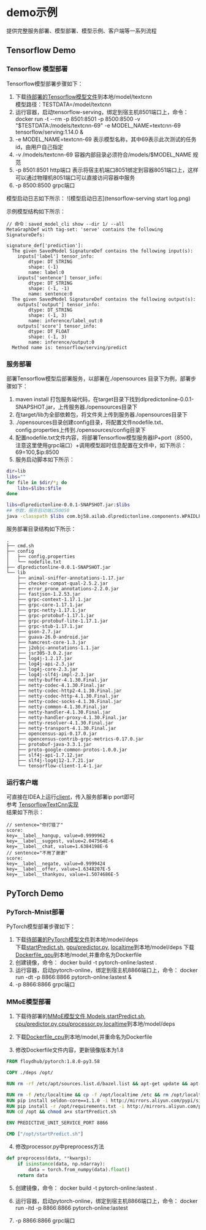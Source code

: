 # demo示例
提供完整服务部署、模型部署、模型示例、客户端等一系列流程  

## Tensorflow Demo
### Tensorflow 模型部署
Tensorflow模型部署步骤如下：
1. 下载[待部署的Tensorflow模型文件](model/tensorflow/textcnn)到本地/model/textcnn  
   模型路径：TESTDATA=/model/textcnn
2. 运行容器，启动tensorflow-serving，绑定到宿主机8501端口上，命令：
     docker run -t --rm -p 8501:8501 -p 8500:8500 -v "$TESTDATA:/models/textcnn-69" -e MODEL_NAME=textcnn-69 tensorflow/serving:1.14.0 &  
3. -e MODEL_NAME=textcnn-69 表示模型名称，其中69表示此次测试的任务id，由用户自己指定  
4. -v /models/textcnn-69 容器内部目录必须符合/models/$MODEL_NAME 规范
5. -p 8501:8501 http端口 表示将宿主机端口8051绑定到容器8051端口上，这样可以通过物理机8051端口可以直接访问容器中服务
6. -p 8500:8500 grpc端口  

模型启动日志如下所示：
![模型启动日志](tensorflow-serving start log.png)  

示例模型结构如下所示：  
```
// 命令：saved_model_cli show --dir 1/ --all
MetaGraphDef with tag-set: 'serve' contains the following SignatureDefs:

signature_def['prediction']:
  The given SavedModel SignatureDef contains the following input(s):
    inputs['label'] tensor_info:
        dtype: DT_STRING
        shape: (-1)
        name: label:0
    inputs['sentence'] tensor_info:
        dtype: DT_STRING
        shape: (-1, -1)
        name: sentence:0
  The given SavedModel SignatureDef contains the following output(s):
    outputs['output'] tensor_info:
        dtype: DT_STRING
        shape: (-1, 3)
        name: inference/label_out:0
    outputs['score'] tensor_info:
        dtype: DT_FLOAT
        shape: (-1, 3)
        name: inference/output:0
  Method name is: tensorflow/serving/predict
```

### 服务部署
部署Tensorflow模型后部署服务，以部署在./opensources 目录下为例，部署步骤如下：
1. maven install 打包服务端代码，在target目录下找到dlpredictonline-0.0.1-SNAPSHOT.jar，上传服务器./opensources目录下
2. 在target/lib为全部依赖包，将文件夹上传到服务器./opensources目录下
3. ./opensources目录创建config目录，将配置文件nodefile.txt、config.properties上传到./opensources/config目录下
4. 配置nodefile.txt文件内容，将部署Tensorflow模型服务器IP+port（8500，注意这里使用grpc端口）+调用模型超时信息配置在文件中，如下所示：  
   69=100,$ip:8500  
5. 服务启动脚本如下所示：  

```bash
dir=lib
libs=""
for file in $dir/*; do
    libs=$libs:$file
done

libs=dlpredictonline-0.0.1-SNAPSHOT.jar:$libs
## 参数，服务启动端口50050
java -classpath $libs com.bj58.ailab.dlpredictonline.components.WPAIDLPredictOnlineGRPCService 50050
```

服务部署目录结构如下所示：  

```
.
├── cmd.sh
├── config
│   ├── config.properties
│   └── nodefile.txt
├── dlpredictonline-0.0.1-SNAPSHOT.jar
└── lib
    ├── animal-sniffer-annotations-1.17.jar
    ├── checker-compat-qual-2.5.2.jar
    ├── error_prone_annotations-2.2.0.jar
    ├── fastjson-1.2.53.jar
    ├── grpc-context-1.17.1.jar
    ├── grpc-core-1.17.1.jar
    ├── grpc-netty-1.17.1.jar
    ├── grpc-protobuf-1.17.1.jar
    ├── grpc-protobuf-lite-1.17.1.jar
    ├── grpc-stub-1.17.1.jar
    ├── gson-2.7.jar
    ├── guava-26.0-android.jar
    ├── hamcrest-core-1.3.jar
    ├── j2objc-annotations-1.1.jar
    ├── jsr305-3.0.2.jar
    ├── log4j-1.2.17.jar
    ├── log4j-api-2.3.jar
    ├── log4j-core-2.3.jar
    ├── log4j-slf4j-impl-2.3.jar
    ├── netty-buffer-4.1.30.Final.jar
    ├── netty-codec-4.1.30.Final.jar
    ├── netty-codec-http2-4.1.30.Final.jar
    ├── netty-codec-http-4.1.30.Final.jar
    ├── netty-codec-socks-4.1.30.Final.jar
    ├── netty-common-4.1.30.Final.jar
    ├── netty-handler-4.1.30.Final.jar
    ├── netty-handler-proxy-4.1.30.Final.jar
    ├── netty-resolver-4.1.30.Final.jar
    ├── netty-transport-4.1.30.Final.jar
    ├── opencensus-api-0.17.0.jar
    ├── opencensus-contrib-grpc-metrics-0.17.0.jar
    ├── protobuf-java-3.3.1.jar
    ├── proto-google-common-protos-1.0.0.jar
    ├── slf4j-api-1.7.12.jar
    ├── slf4j-log4j12-1.7.21.jar
    └── tensorflow-client-1.4-1.jar
```

### 运行客户端
可直接在IDEA上运行[client](src/main/java/com/bj58/ailab/demo/client/WpaiClient.java)，传入服务部署ip port即可  
参考 [TensorflowTextCnn实现](src/main/java/com/bj58/ailab/demo/client/TensorflowTextCnn.java)    
结果如下所示：
```
// sentence="你打错了"
score:
key=__label__hangup, value=0.9999962
key=__label__suggest, value=2.047564E-6
key=__label__chat, value=1.6384198E-6
// sentence="不用了谢谢"
score:
key=__label__negate, value=0.9999424
key=__label__offer, value=1.6348207E-5
key=__label__thankyou, value=1.5074686E-5
```

## PyTorch Demo
### PyTorch-Mnist部署

PyTorch模型部署步骤如下：

1. 下载[待部署的PyTorch模型文件](model/pytorch/mnist)到本地/model/deps  
   下载[startPredict.sh](../../PyTorchPredictOnline/startPredict.sh), [gpu/predictor.py](../../PyTorchPredictOnline/gpu/predictor.py), [localtime](../../PyTorchPredictOnline/DockerImages/deps/localtime)到本地/model/deps
   下载[Dockerfile_gpu](../../PyTorchPredictOnline/DockerImages/Dockerfile_gpu)到本地/model,并重命名为Dockerfile
2. 创建镜像，命令：
   docker build -t pytorch-online:lastest .
3. 运行容器，启动pytorch-online，绑定到宿主机8866端口上，命令：
   docker run -dt -p 8866:8866 pytorch-online:lastest &
4. -p 8866:8866 grpc端口

### MMoE模型部署

1. 下载待部署的[MMoE模型文件](model/pytorch/mmoe/model.pth),[Models](model/pytorch/mmoe/Models),[startPredict.sh](../../PyTorchPredictOnline/startPredict.sh), [cpu/predictor.py](../../PyTorchPredictOnline/cpu/predictor.py),[cpu/processor.py](../../PyTorchPredictOnline/cpu/processor.py),[localtime](../../PyTorchPredictOnline/DockerImages/deps/localtime)到本地/model/deps

2. 下载[Dockerfile_cpu](../../PyTorchPredictOnline/DockerImages/Dockerfile_cpu)到本地/model,并重命名为Dockerfile

3. 修改Dockerfile文件内容，更新镜像版本为1.8

```dockerfile
FROM floydhub/pytorch:1.8.0-py3.58

COPY ./deps /opt/

RUN rm -rf /etc/apt/sources.list.d/bazel.list && apt-get update && apt-get install -y locales libglib2.0-dev libsm6 libxrender1 libxext6

RUN rm -f /etc/localtime && cp -f /opt/localtime /etc && rm /opt/localtime
RUN pip install seldon-core==1.1.0 -i http://mirrors.aliyun.com/pypi/simple/ --trusted-host mirrors.aliyun.com
RUN pip install -r /opt/requirements.txt -i http://mirrors.aliyun.com/pypi/simple/ --trusted-host mirrors.aliyun.com
RUN cd /opt && chmod a+x startPredict.sh

ENV PREDICTIVE_UNIT_SERVICE_PORT 8866

CMD ["/opt/startPredict.sh"]
```

4. 修改processor.py中preprocess方法

```python
def preprocess(data, **kwargs):
    if isinstance(data, np.ndarray):
        data = torch.from_numpy(data).float()
    return data
```

5. 创建镜像，命令：
   docker build -t pytorch-online:lastest .

6. 运行容器，启动pytorch-online，绑定到宿主机8866端口上，命令：
   docker run -itd -p 8866:8866 pytorch-online:lastest

7. -p 8866:8866 grpc端口